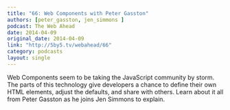 ```yaml
---
title: "66: Web Components with Peter Gasston"
authors: [peter_gasston, jen_simmons ]
podcast: The Web Ahead
date: 2014-04-09
original_date: 2014-04-09
link: "http://5by5.tv/webahead/66"
category: podcasts
layout: single
---
```


Web Components seem to be taking the JavaScript community by storm. The parts of
this technology give developers a chance to define their own HTML elements,
adjust the defaults, and share with others. Learn about it all from Peter
Gasston as he joins Jen Simmons to explain.
